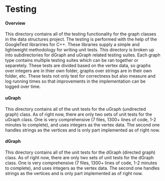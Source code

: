 Testing
===============

#### Overview
This directory contains all of the testing functionality for the graph classes in the data structures project. The testing is performed with the help of the GoogleTest librariries for C++. These libraries supply a simple and lightweight methodology for writing unit tests. This directory is broken up into subdirectories for dGraph and uGraph related testing suites. Each graph type contains multiple testing suites which can be ran together or separetely. These tests are divided based on the vertex data, so graphs over integers are in thier own folder, graphs over strings are in their own folder, etc. These tests not only test for correctness but also measure and log running times so that improvements in the implementation can be logged over time.

#### uGraph
This directory contains all of the unit tests for the uGraph (undirected graph) class. As of right now, there are only two sets of unit tests for the uGraph class. One is very comprehensive (7 files, 1300+ lines of code, 1-2 minutes to complete), and uses integers as the vertex data. The second one handles strings as the vertices and is only part implemented as of right now.

#### dGraph
This directory contains all of the unit tests for the dGraph (directed graph) class. As of right now, there are only two sets of unit tests for the dGraph class. One is very comprehensive (7 files, 1300+ lines of code, 1-2 minutes to complete), and uses integers as the vertex data. The second one handles strings as the vertices and is only part implemented as of right now.



